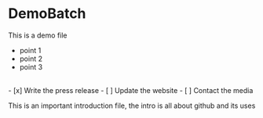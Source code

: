 # DemoBatch
This is a demo file 

- point 1
- point 2
- point 3

<br>
- [x] Write the press release
- [ ] Update the website
- [ ] Contact the media
<p> This is an important introduction file, the intro is all about github and its uses </p>
